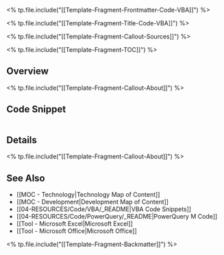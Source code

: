 <% tp.file.include("[[Template-Fragment-Frontmatter-Code-VBA]]") %>

<% tp.file.include("[[Template-Fragment-Title-Code-VBA]]") %>

<% tp.file.include("[[Template-Fragment-Callout-Sources]]") %>

<% tp.file.include("[[Template-Fragment-TOC]]") %>

## Overview

<% tp.file.include("[[Template-Fragment-Callout-About]]") %>

## Code Snippet

```bash

```

## Details

<% tp.file.include("[[Template-Fragment-Callout-About]]") %>

## See Also

- [[MOC - Technology|Technology Map of Content]]
- [[MOC - Development|Development Map of Content]]
- [[04-RESOURCES/Code/VBA/_README|VBA Code Snippets]]
- [[04-RESOURCES/Code/PowerQuery/_README|PowerQuery M Code]]
- [[Tool - Microsoft Excel|Microsoft Excel]]
- [[Tool - Microsoft Office|Microsoft Office]]

<% tp.file.include("[[Template-Fragment-Backmatter]]") %>